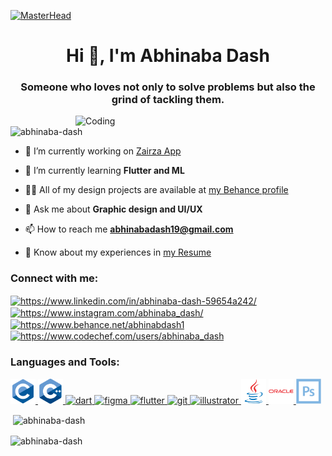 [![MasterHead](https://mir-s3-cdn-cf.behance.net/5319b9b52f463e30ad952110aa60c31e/6d1c19a9-2725-4475-9195-7dcd0f893425_rwc_508x0x1586x334x2606.png?h=63e456a447e4f81873f1ae6eca68f555)](https://www.behance.net/abhinabdash1)
<h1 align="center">Hi 👋, I'm Abhinaba Dash</h1>
<h3 align="center">Someone who loves not only to solve problems but also the grind of tackling them.</h3>
<img align="right" alt="Coding" width="400" src="https://i.pinimg.com/originals/57/5a/20/575a20918d349a354cc636a0d49b35a0.gif">

<p align="left"> <img src="https://komarev.com/ghpvc/?username=abhinaba-dash&label=Profile%20views&color=0158FF&style=flat" alt="abhinaba-dash" /> </p>

- 🔭 I’m currently working on [Zairza App](https://github.com/ashishmohapatra240/zairza-app)

- 🌱 I’m currently learning **Flutter and ML**

- 👨‍💻 All of my design projects are available at [my Behance profile](https://www.behance.net/abhinabdash1)

- 💬 Ask me about **Graphic design and UI/UX**

- 📫 How to reach me **abhinabadash19@gmail.com**

- 📄 Know about my experiences in [my Resume](https://drive.google.com/drive/folders/14g90qQA3E9SNO_rrIjXHC4mtb0L3UWDV?usp=sharing)
<h3 align="left">Connect with me:</h3>
<p align="left">
<a href="https://linkedin.com/in/abhinaba-dash-59654a242/" target="blank"><img align="center" src="https://raw.githubusercontent.com/rahuldkjain/github-profile-readme-generator/master/src/images/icons/Social/linked-in-alt.svg" alt="https://www.linkedin.com/in/abhinaba-dash-59654a242/" height="30" width="40" /></a>
<a href="https://instagram.com/abhinaba_dash/" target="blank"><img align="center" src="https://raw.githubusercontent.com/rahuldkjain/github-profile-readme-generator/master/src/images/icons/Social/instagram.svg" alt="https://www.instagram.com/abhinaba_dash/" height="30" width="40" /></a>
<a href="https://www.behance.net/abhinabdash1" target="blank"><img align="center" src="https://raw.githubusercontent.com/rahuldkjain/github-profile-readme-generator/master/src/images/icons/Social/behance.svg" alt="https://www.behance.net/abhinabdash1" height="30" width="40" /></a>
<a href="https://www.codechef.com/users/abhinaba_dash" target="blank"><img align="center" src="https://cdn.jsdelivr.net/npm/simple-icons@3.1.0/icons/codechef.svg" alt="https://www.codechef.com/users/abhinaba_dash" height="30" width="40" /></a>
</p>

<h3 align="left">Languages and Tools:</h3>
<p align="left"> <a href="https://www.cprogramming.com/" target="_blank" rel="noreferrer"> <img src="https://raw.githubusercontent.com/devicons/devicon/master/icons/c/c-original.svg" alt="c" width="40" height="40"/> </a> <a href="https://www.w3schools.com/cpp/" target="_blank" rel="noreferrer"> <img src="https://raw.githubusercontent.com/devicons/devicon/master/icons/cplusplus/cplusplus-original.svg" alt="cplusplus" width="40" height="40"/> </a> <a href="https://dart.dev" target="_blank" rel="noreferrer"> <img src="https://www.vectorlogo.zone/logos/dartlang/dartlang-icon.svg" alt="dart" width="40" height="40"/> </a> <a href="https://www.figma.com/" target="_blank" rel="noreferrer"> <img src="https://www.vectorlogo.zone/logos/figma/figma-icon.svg" alt="figma" width="40" height="40"/> </a> <a href="https://flutter.dev" target="_blank" rel="noreferrer"> <img src="https://www.vectorlogo.zone/logos/flutterio/flutterio-icon.svg" alt="flutter" width="40" height="40"/> </a> <a href="https://git-scm.com/" target="_blank" rel="noreferrer"> <img src="https://www.vectorlogo.zone/logos/git-scm/git-scm-icon.svg" alt="git" width="40" height="40"/> </a> <a href="https://www.adobe.com/in/products/illustrator.html" target="_blank" rel="noreferrer"> <img src="https://www.vectorlogo.zone/logos/adobe_illustrator/adobe_illustrator-icon.svg" alt="illustrator" width="40" height="40"/> </a> <a href="https://www.java.com" target="_blank" rel="noreferrer"> <img src="https://raw.githubusercontent.com/devicons/devicon/master/icons/java/java-original.svg" alt="java" width="40" height="40"/> </a> <a href="https://www.oracle.com/" target="_blank" rel="noreferrer"> <img src="https://raw.githubusercontent.com/devicons/devicon/master/icons/oracle/oracle-original.svg" alt="oracle" width="40" height="40"/> </a> <a href="https://www.photoshop.com/en" target="_blank" rel="noreferrer"> <img src="https://raw.githubusercontent.com/devicons/devicon/master/icons/photoshop/photoshop-line.svg" alt="photoshop" width="40" height="40"/> </a> </p>

<p>&nbsp;<img align="center" src="https://github-readme-stats.vercel.app/api?username=abhinaba-dash&show_icons=true&theme=highcontrast&title_color=00efef&text_color=ffffff&locale=en" alt="abhinaba-dash" /></p>

<p><img align="center" src="https://github-readme-streak-stats.herokuapp.com/?user=abhinaba-dash&theme=highcontrast" alt="abhinaba-dash" /></p>

